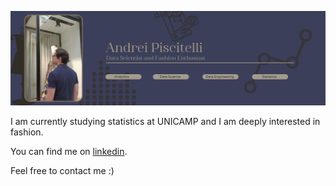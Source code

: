 <p align="center">
<img src="https://github.com/AndreiPiscitelli/AndreiPiscitelli/blob/c5d2618e90cc1320808659fecddd6220c67c05bd/Banner_github.png"/>
          </p>
          
 I am currently studying statistics at UNICAMP and I am deeply interested in fashion.
 
 You can find me on [linkedin](www.linkedin.com/in/andrei-piscitelli-857032100).


 Feel free to contact me :)
